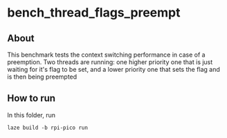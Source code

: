 # bench_thread_flags_preempt

## About

This benchmark tests the context switching performance in case of a preemption.
Two threads are running: one higher priority one that is just waiting for it's flag to be set, and a lower priority one that sets the flag and is then being preempted

## How to run

In this folder, run

    laze build -b rpi-pico run
